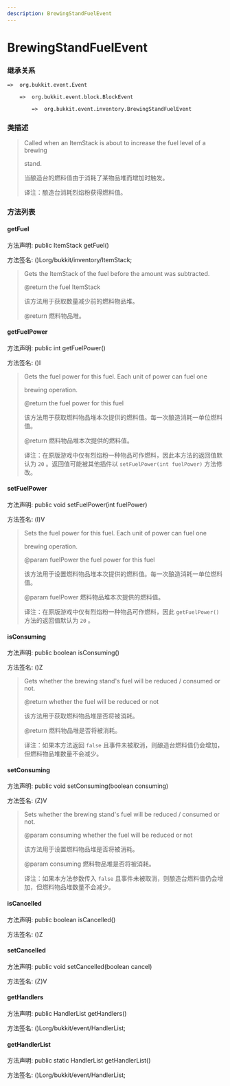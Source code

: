 ```yaml
---
description: BrewingStandFuelEvent
---
```


# BrewingStandFuelEvent

### 继承关系

    =>  org.bukkit.event.Event

        =>  org.bukkit.event.block.BlockEvent

            =>  org.bukkit.event.inventory.BrewingStandFuelEvent

### 类描述

> Called when an ItemStack is about to increase the fuel level of a brewing
> 
> stand.
> 
> <p>
> 
> 当酿造台的燃料值由于消耗了某物品堆而增加时触发。
> 
> <p>
> 
> 译注：酿造台消耗烈焰粉获得燃料值。

### 方法列表

#### getFuel

方法声明: public ItemStack getFuel()

方法签名: ()Lorg/bukkit/inventory/ItemStack;

> Gets the ItemStack of the fuel before the amount was subtracted.
> 
> @return the fuel ItemStack
> 
> <p>
> 
> 该方法用于获取数量减少前的燃料物品堆。
> 
> @return 燃料物品堆。

#### getFuelPower

方法声明: public int getFuelPower()

方法签名: ()I

> Gets the fuel power for this fuel. Each unit of power can fuel one
> 
> brewing operation.
> 
> @return the fuel power for this fuel
> 
> <p>
> 
> 该方法用于获取燃料物品堆本次提供的燃料值。每一次酿造消耗一单位燃料值。
> 
> @return 燃料物品堆本次提供的燃料值。
> 
> <p>
> 
> 译注：在原版游戏中仅有烈焰粉一种物品可作燃料，因此本方法的返回值默认为 `20` 。返回值可能被其他插件以 `setFuelPower(int fuelPower)` 方法修改。

#### setFuelPower

方法声明: public void setFuelPower(int fuelPower)

方法签名: (I)V

> Sets the fuel power for this fuel. Each unit of power can fuel one
> 
> brewing operation.
> 
> @param fuelPower the fuel power for this fuel
> 
> <p>
> 
> 该方法用于设置燃料物品堆本次提供的燃料值。每一次酿造消耗一单位燃料值。
> 
> @param fuelPower 燃料物品堆本次提供的燃料值。
> 
> <p>
> 
> 译注：在原版游戏中仅有烈焰粉一种物品可作燃料，因此 `getFuelPower()` 方法的返回值默认为 `20` 。

#### isConsuming

方法声明: public boolean isConsuming()

方法签名: ()Z

> Gets whether the brewing stand's fuel will be reduced / consumed or not.
> 
> @return whether the fuel will be reduced or not
> 
> <p>
> 
> 该方法用于获取燃料物品堆是否将被消耗。
> 
> @return 燃料物品堆是否将被消耗。
> 
> <p>
> 
> 译注：如果本方法返回 `false` 且事件未被取消，则酿造台燃料值仍会增加，但燃料物品堆数量不会减少。

#### setConsuming

方法声明: public void setConsuming(boolean consuming)

方法签名: (Z)V

> Sets whether the brewing stand's fuel will be reduced / consumed or not.
> 
> @param consuming whether the fuel will be reduced or not
> 
> <p>
> 
> 该方法用于设置燃料物品堆是否将被消耗。
> 
> @param consuming 燃料物品堆是否将被消耗。
> 
> <p>
> 
> 译注：如果本方法参数传入 `false` 且事件未被取消，则酿造台燃料值仍会增加，但燃料物品堆数量不会减少。

#### isCancelled

方法声明: public boolean isCancelled()

方法签名: ()Z

#### setCancelled

方法声明: public void setCancelled(boolean cancel)

方法签名: (Z)V

#### getHandlers

方法声明: public HandlerList getHandlers()

方法签名: ()Lorg/bukkit/event/HandlerList;

#### getHandlerList

方法声明: public static HandlerList getHandlerList()

方法签名: ()Lorg/bukkit/event/HandlerList;